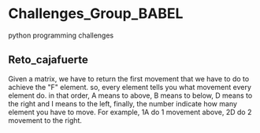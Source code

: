 # Challenges_Group_BABEL
python programming challenges

## Reto_cajafuerte
Given a matrix, we have to return the first movement that we have to do to achieve the "F" element. so, every element tells you what movement every element do.
in that order, A means to above, B means to below, D means to the right and I means to the left, finally, the number indicate how many element you have to move. For example, 1A do 1 movement above, 2D do 2 movement to the right.
